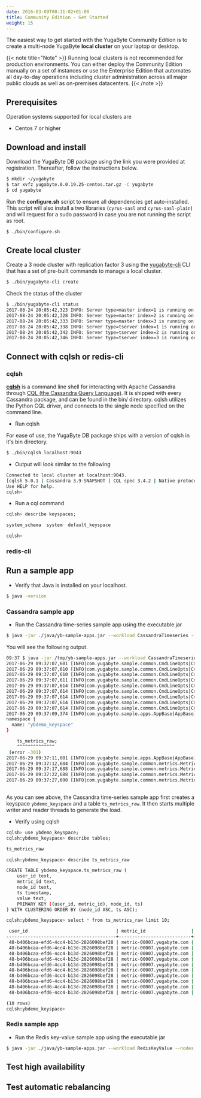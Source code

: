 ```yaml
---
date: 2016-03-09T00:11:02+01:00
title: Community Edition - Get Started
weight: 15
---
```


 The easiest way to get started with the YugaByte Community Edition is to create a multi-node YugaByte **local cluster** on your laptop or desktop.

{{< note title="Note" >}}
Running local clusters is not recommended for production environments. You can either deploy the Community Edition manually on a set of instances or use the Enterprise Edition that automates all day-to-day operations including cluster administration across all major public clouds as well as on-premises datacenters.
{{< /note >}}

## Prerequisites

Operation systems supported for local clusters are

- Centos 7 or higher

## Download and install

Download the YugaByte DB package using the link you were provided at registration. Thereafter, follow the instructions below.

```sh
$ mkdir ~/yugabyte
$ tar xvfz yugabyte.0.0.19.25-centos.tar.gz -C yugabyte
$ cd yugabyte
```

Run the **configure.sh** script to ensure all dependencies get auto-installed. This script will also install a two libraries (`cyrus-sasl` and `cyrus-sasl-plain`) and will request for a sudo password in case you are not running the script as root.

```sh
$ ./bin/configure.sh 
```

## Create local cluster

Create a 3 node cluster with replication factor 3 using the [yugabyte-cli](/community-edition/cli-reference) CLI that has a set of pre-built commands to manage a local cluster. 

```sh
$ ./bin/yugabyte-cli create
```

Check the status of the cluster

```sh
$ ./bin/yugabyte-cli status
2017-08-24 20:05:42,323 INFO: Server type=master index=1 is running on PID=5968
2017-08-24 20:05:42,328 INFO: Server type=master index=2 is running on PID=5971
2017-08-24 20:05:42,333 INFO: Server type=master index=3 is running on PID=5974
2017-08-24 20:05:42,338 INFO: Server type=tserver index=1 is running on PID=5977
2017-08-24 20:05:42,342 INFO: Server type=tserver index=2 is running on PID=5980
2017-08-24 20:05:42,346 INFO: Server type=tserver index=3 is running on PID=5983
```

## Connect with cqlsh or redis-cli

### cqlsh

[**cqlsh**](http://cassandra.apache.org/doc/latest/tools/cqlsh.html) is a command line shell for interacting with Apache Cassandra through [CQL (the Cassandra Query Language)](http://cassandra.apache.org/doc/latest/cql/index.html). It is shipped with every Cassandra package, and can be found in the bin/ directory. cqlsh utilizes the Python CQL driver, and connects to the single node specified on the command line.

- Run cqlsh

For ease of use, the YugaByte DB package ships with a version of cqlsh in it's bin directory.

```sh
$ ./bin/cqlsh localhost:9043
```

- Output will look similar to the following

```sh
Connected to local cluster at localhost:9043.
[cqlsh 5.0.1 | Cassandra 3.9-SNAPSHOT | CQL spec 3.4.2 | Native protocol v4]
Use HELP for help.
cqlsh> 
```

- Run a cql command

```sh
cqlsh> describe keyspaces;

system_schema  system  default_keyspace

cqlsh> 

```

### redis-cli

<redis-cli content goes here>

## Run a sample app

- Verify that Java is installed on your localhost.

```sh
$ java -version
```

### Cassandra sample app

- Run the Cassandra time-series sample app using the executable jar

```sh
$ java -jar ./java/yb-sample-apps.jar --workload CassandraTimeseries --nodes localhost:9043
```

You will see the following output.

```sh
09:37 $ java -jar /tmp/yb-sample-apps.jar --workload CassandraTimeseries --nodes localhost:9043
2017-06-29 09:37:07,601 [INFO|com.yugabyte.sample.common.CmdLineOpts|CmdLineOpts] Using a randomly generated UUID : b406bcaa-efd6-4cc4-b13d-2826098bef28
2017-06-29 09:37:07,610 [INFO|com.yugabyte.sample.common.CmdLineOpts|CmdLineOpts] App: CassandraTimeseries
2017-06-29 09:37:07,610 [INFO|com.yugabyte.sample.common.CmdLineOpts|CmdLineOpts] Adding node: localhost:9042
2017-06-29 09:37:07,611 [INFO|com.yugabyte.sample.common.CmdLineOpts|CmdLineOpts] Num reader threads: 1, num writer threads: 16
2017-06-29 09:37:07,614 [INFO|com.yugabyte.sample.common.CmdLineOpts|CmdLineOpts] Num unique keys to insert: 0
2017-06-29 09:37:07,614 [INFO|com.yugabyte.sample.common.CmdLineOpts|CmdLineOpts] Num keys to update: -1
2017-06-29 09:37:07,614 [INFO|com.yugabyte.sample.common.CmdLineOpts|CmdLineOpts] Num keys to read: -1
2017-06-29 09:37:07,614 [INFO|com.yugabyte.sample.common.CmdLineOpts|CmdLineOpts] Value size: 100
2017-06-29 09:37:07,614 [INFO|com.yugabyte.sample.common.CmdLineOpts|CmdLineOpts] Table TTL (secs): 86400
2017-06-29 09:37:09,374 [INFO|com.yugabyte.sample.apps.AppBase|AppBase] Ignoring exception dropping table: SQL error (yb/sql/ptree/process_context.cc:41): SQL Error (1.11): Table Not Found - Not found (yb/common/wire_protocol.cc:120): The table does not exist: table_name: "ts_metrics_raw"
namespace {
  name: "ybdemo_keyspace"
}

	ts_metrics_raw;
	^^^^^^^^^^^^^^
 (error -301)
2017-06-29 09:37:11,081 [INFO|com.yugabyte.sample.apps.AppBase|AppBase] Created a Cassandra table using query: [CREATE TABLE IF NOT EXISTS ts_metrics_raw (  user_id varchar, metric_id varchar, node_id varchar, ts timestamp, value varchar, primary key ((user_id, metric_id), node_id, ts)) WITH default_time_to_live = 86400;]
2017-06-29 09:37:12,684 [INFO|com.yugabyte.sample.common.metrics.MetricsTracker|MetricsTracker] Read: 61.20 ops/sec (4.42 ms/op), 306 total ops  |  Write: 587.90 ops/sec (6.27 ms/op), 2941 total ops  |  Uptime: 5069 ms | Verification: ON | 
2017-06-29 09:37:17,688 [INFO|com.yugabyte.sample.common.metrics.MetricsTracker|MetricsTracker] Read: 318.02 ops/sec (3.14 ms/op), 1898 total ops  |  Write: 2517.02 ops/sec (3.89 ms/op), 15536 total ops  |  Uptime: 10073 ms | Verification: ON | 
2017-06-29 09:37:22,688 [INFO|com.yugabyte.sample.common.metrics.MetricsTracker|MetricsTracker] Read: 242.98 ops/sec (4.11 ms/op), 3113 total ops  |  Write: 3128.72 ops/sec (4.53 ms/op), 31181 total ops  |  Uptime: 15073 ms | Verification: ON | 
2017-06-29 09:37:27,690 [INFO|com.yugabyte.sample.common.metrics.MetricsTracker|MetricsTracker] Read: 222.93 ops/sec (4.48 ms/op), 4228 total ops  |  Write: 3294.00 ops/sec (4.54 ms/op), 47656 total ops  |  Uptime: 20075 ms | Verification: ON | 
 
```

As you can see above, the Cassandra time-series sample app first creates a keyspace `ybdemo_keyspace` and a table `ts_metrics_raw`. It then starts multiple writer and reader threads to generate the load.

- Verify using cqlsh

```sh
cqlsh> use ybdemo_keyspace;
cqlsh:ybdemo_keyspace> describe tables;

ts_metrics_raw

cqlsh:ybdemo_keyspace> describe ts_metrics_raw

CREATE TABLE ybdemo_keyspace.ts_metrics_raw (
    user_id text,
    metric_id text,
    node_id text,
    ts timestamp,
    value text,
    PRIMARY KEY ((user_id, metric_id), node_id, ts)
) WITH CLUSTERING ORDER BY (node_id ASC, ts ASC);

cqlsh:ybdemo_keyspace> select * from ts_metrics_raw limit 10;

 user_id                                 | metric_id                 | node_id    | ts                              | value
-----------------------------------------+---------------------------+------------+---------------------------------+--------------------------
 48-b406bcaa-efd6-4cc4-b13d-2826098bef28 | metric-00007.yugabyte.com | node-00000 | 2017-06-29 16:37:12.000000+0000 | 1498754232000[B@3810f07d
 48-b406bcaa-efd6-4cc4-b13d-2826098bef28 | metric-00007.yugabyte.com | node-00000 | 2017-06-29 16:37:13.000000+0000 | 1498754233000[B@4507cba7
 48-b406bcaa-efd6-4cc4-b13d-2826098bef28 | metric-00007.yugabyte.com | node-00000 | 2017-06-29 16:37:14.000000+0000 | 1498754234000[B@23a7416b
 48-b406bcaa-efd6-4cc4-b13d-2826098bef28 | metric-00007.yugabyte.com | node-00000 | 2017-06-29 16:37:15.000000+0000 | 1498754235000[B@7eb9c5f4
 48-b406bcaa-efd6-4cc4-b13d-2826098bef28 | metric-00007.yugabyte.com | node-00000 | 2017-06-29 16:37:16.000000+0000 | 1498754236000[B@4957efc7
 48-b406bcaa-efd6-4cc4-b13d-2826098bef28 | metric-00007.yugabyte.com | node-00000 | 2017-06-29 16:37:17.000000+0000 | 1498754237000[B@2a4c4735
 48-b406bcaa-efd6-4cc4-b13d-2826098bef28 | metric-00007.yugabyte.com | node-00000 | 2017-06-29 16:37:18.000000+0000 | 1498754238000[B@63638401
 48-b406bcaa-efd6-4cc4-b13d-2826098bef28 | metric-00007.yugabyte.com | node-00000 | 2017-06-29 16:37:19.000000+0000 | 1498754239000[B@419a913d
 48-b406bcaa-efd6-4cc4-b13d-2826098bef28 | metric-00007.yugabyte.com | node-00000 | 2017-06-29 16:37:20.000000+0000 | 1498754240000[B@25b246f2
 48-b406bcaa-efd6-4cc4-b13d-2826098bef28 | metric-00007.yugabyte.com | node-00000 | 2017-06-29 16:37:21.000000+0000 | 1498754241000[B@38d35bcc

(10 rows)
cqlsh:ybdemo_keyspace>

```

### Redis sample app

- Run the Redis key-value sample app using the executable jar

```sh
$ java -jar ./java/yb-sample-apps.jar --workload RedisKeyValue --nodes localhost:6379
```

## Test high availability

## Test automatic rebalancing



